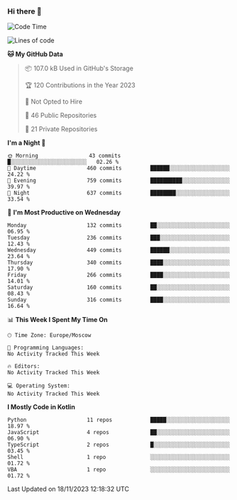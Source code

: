 ### Hi there 👋

<!--
**semwai/semwai** is a ✨ _special_ ✨ repository because its `README.md` (this file) appears on your GitHub profile.

Here are some ideas to get you started:

- 🔭 I’m currently working on ...
- 🌱 I’m currently learning ...
- 👯 I’m looking to collaborate on ...
- 🤔 I’m looking for help with ...
- 💬 Ask me about ...
- 📫 How to reach me: ...
- 😄 Pronouns: ...
- ⚡ Fun fact: ...
-->


<!--START_SECTION:waka-->
![Code Time](http://img.shields.io/badge/Code%20Time-0%20secs-blue)

![Lines of code](https://img.shields.io/badge/From%20Hello%20World%20I%27ve%20Written-12.1%20million%20lines%20of%20code-blue)

**🐱 My GitHub Data** 

> 📦 107.0 kB Used in GitHub's Storage 
 > 
> 🏆 120 Contributions in the Year 2023
 > 
> 🚫 Not Opted to Hire
 > 
> 📜 46 Public Repositories 
 > 
> 🔑 21 Private Repositories 
 > 
**I'm a Night 🦉** 

```text
🌞 Morning                43 commits          █░░░░░░░░░░░░░░░░░░░░░░░░   02.26 % 
🌆 Daytime                460 commits         ██████░░░░░░░░░░░░░░░░░░░   24.22 % 
🌃 Evening                759 commits         ██████████░░░░░░░░░░░░░░░   39.97 % 
🌙 Night                  637 commits         ████████░░░░░░░░░░░░░░░░░   33.54 % 
```
📅 **I'm Most Productive on Wednesday** 

```text
Monday                   132 commits         ██░░░░░░░░░░░░░░░░░░░░░░░   06.95 % 
Tuesday                  236 commits         ███░░░░░░░░░░░░░░░░░░░░░░   12.43 % 
Wednesday                449 commits         ██████░░░░░░░░░░░░░░░░░░░   23.64 % 
Thursday                 340 commits         ████░░░░░░░░░░░░░░░░░░░░░   17.90 % 
Friday                   266 commits         ████░░░░░░░░░░░░░░░░░░░░░   14.01 % 
Saturday                 160 commits         ██░░░░░░░░░░░░░░░░░░░░░░░   08.43 % 
Sunday                   316 commits         ████░░░░░░░░░░░░░░░░░░░░░   16.64 % 
```


📊 **This Week I Spent My Time On** 

```text
🕑︎ Time Zone: Europe/Moscow

💬 Programming Languages: 
No Activity Tracked This Week

🔥 Editors: 
No Activity Tracked This Week

💻 Operating System: 
No Activity Tracked This Week
```

**I Mostly Code in Kotlin** 

```text
Python                   11 repos            █████░░░░░░░░░░░░░░░░░░░░   18.97 % 
JavaScript               4 repos             ██░░░░░░░░░░░░░░░░░░░░░░░   06.90 % 
TypeScript               2 repos             █░░░░░░░░░░░░░░░░░░░░░░░░   03.45 % 
Shell                    1 repo              ░░░░░░░░░░░░░░░░░░░░░░░░░   01.72 % 
VBA                      1 repo              ░░░░░░░░░░░░░░░░░░░░░░░░░   01.72 % 
```




 Last Updated on 18/11/2023 12:18:32 UTC
<!--END_SECTION:waka-->
